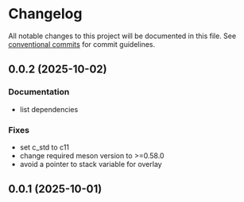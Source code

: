 # Changelog

All notable changes to this project will be documented in this file. See [conventional commits](https://www.conventionalcommits.org/) for commit guidelines.

## 0.0.2 (2025-10-02)

### Documentation

- list dependencies

### Fixes

- set c_std to c11
- change required meson version to >=0.58.0
- avoid a pointer to stack variable for overlay

## 0.0.1 (2025-10-01)
